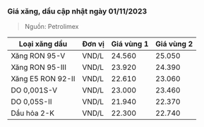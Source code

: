 
### Giá xăng, dầu cập nhật ngày 01/11/2023
> Nguồn: Petrolimex

| Loại xăng dầu     | Đơn vị | Giá vùng 1 | Giá vùng 2 |
|-------------------|--------|------------|------------|
| Xăng RON 95-V     | VND/L  |     24.560 |     25.050 |
| Xăng RON 95-III   | VND/L  |     23.920 |     24.390 |
| Xăng E5 RON 92-II | VND/L  |     22.610 |     23.060 |
| DO 0,001S-V       | VND/L  |     23.000 |     23.460 |
| DO 0,05S-II       | VND/L  |     21.940 |     22.370 |
| Dầu hỏa 2-K       | VND/L  |     22.300 |     22.740 |
